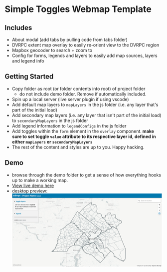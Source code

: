 # Simple Toggles Webmap Template

## Includes
- About modal (add tabs by pulling code from tabs folder)
- DVRPC extent map overlay to easily re-orient view to the DVRPC region
- Mapbox geocoder to search + zoom to
- Config for forms, legends and layers to easily add map sources, layers and legend info

## Getting Started
- Copy folder as root (or folder contents into root) of project folder
    - do not include demo folder. Remove if automatically included. 
- Spin up a local server (live server plugin if using vscode)
- Add default map layers to `mapLayers` in the js folder (i.e. any layer that's part of the initial load)
- Add secondary map layers (i.e. any layer that isn't part of the initial load) to `secondaryMapLayers` in the js folder
- Add legend information to `legendConfigs` in the js folder
- Add toggles within the `form` element in the `overlay` component.<strong> make sure to set toggle `value` attribute to its respective layer id, defined in either `mapLayers` or `secondaryMapLayers`</strong>
- The rest of the content and styles are up to you. Happy hacking. 

## Demo
- browse through the demo folder to get a sense of how everything hooks up to make a working map.
- [View live demo here]()
- desktop preview:
![desktop screenshot](./desktop.png)